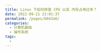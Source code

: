 ```yaml
---
title: Linux 下如何排查 CPU 以及 内存占用过多？
date: 2022-09-21 23:01:37
permalink: /pages/b043a6/
categories:
  - 计算机基础
  - 操作系统
tags:
  - 
---
```

